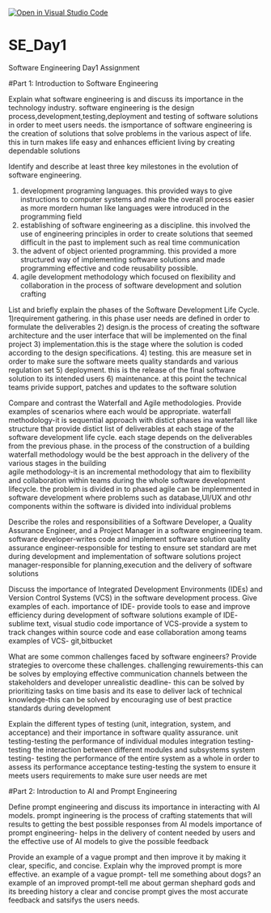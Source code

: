 [![Open in Visual Studio Code](https://classroom.github.com/assets/open-in-vscode-2e0aaae1b6195c2367325f4f02e2d04e9abb55f0b24a779b69b11b9e10269abc.svg)](https://classroom.github.com/online_ide?assignment_repo_id=18377912&assignment_repo_type=AssignmentRepo)
# SE_Day1
Software Engineering Day1 Assignment

#Part 1: Introduction to Software Engineering

Explain what software engineering is and discuss its importance in the technology industry.
software engineering is the design process,development,testing,deployment and testing of software solutions in order to meet users needs.
the ismportance of software engineering is the creation of solutions that solve problems in the various aspect of life. this in turn makes life easy and enhances efficient living by creating dependable solutions

Identify and describe at least three key milestones in the evolution of software engineering.
1) development programing languages. this provided ways to give instructions to computer systems and make the overall process easier as more mordern human like languages were introduced in the programming field
2) establishing of software engineering as a discipline. this involved the use of engineering principles in order to create solutions that seemed difficult in the past to implement such as real time communication
3) the advent of object oriented programming. this provided a more structured way of implementing software solutions and made programming effective and code reusability possible.
4) agile development methodology which focused on flexibility and collaboration in the process of software development and solution crafting 

List and briefly explain the phases of the Software Development Life Cycle.
1)requirement gathering. in this phase user needs are defined in order to formulate the deliverables
2) design.is the process of creating the software architecture and the user interface that will be implemented on the final project
3) implementation.this is the stage where the solution is coded according to the design specifications.
4) testing. this are measure set in order to make sure the software meets quality standards and various regulation set
5) deployment. this is the release of the final software solution to its intended users 
6) maintenance. at this point the technical teams privide support, patches and updates to the software solution

Compare and contrast the Waterfall and Agile methodologies. Provide examples of scenarios where each would be appropriate.
waterfall methodology-it is sequential approach with distict phases ina waterfall like structure that provide distict list of deliverables at each stage of the software development life cycle. each stage depends on the deliverables from the previous phase.
in the process of the construction of a building waterfall methodology would be the best approach in the delivery of the various stages in the building  
agile methodology-it is an incremental methodology that aim to flexibility and collaboration within teams during the whole software development lifecycle. the problem is divided in to phased 
agile can be implemmented in software development where problems such as database,UI/UX and othr components within the software is divided into individual problems 


Describe the roles and responsibilities of a Software Developer, a Quality Assurance Engineer, and a Project Manager in a software engineering team.
software developer-writes code and implement software solution
quality assurance engineer-responsible for testing to ensure set standard are met during development and implementation of software solutions
project manager-responsible for planning,execution and the delivery of software solutions

Discuss the importance of Integrated Development Environments (IDEs) and Version Control Systems (VCS) in the software development process. Give examples of each.
importance of IDE- provide tools to ease and improve efficiency during development of software solutions
example of IDE- sublime text, visual studio code
importance of VCS-provide a system to track changes within source code and ease collaboration among teams
examples of VCS- git,bitbucket

What are some common challenges faced by software engineers? Provide strategies to overcome these challenges.
challenging rewuirements-this can be solves by employing effective communication channels between the stakeholders and developer
unrealistic deadline- this can be solved by prioritizing tasks on time basis and its ease to deliver
lack of technical knowledge-this can be solved by encouraging use of best practice standards during development

Explain the different types of testing (unit, integration, system, and acceptance) and their importance in software quality assurance.
unit testing-testing the performance of individual modules
integration testing- testing the interaction between different modules and subsystems
system testing- testing the performance of the entire system as a whole in order to assess its performance
acceptance testing-testing the system to ensure it meets users requirements to make sure user needs are met

#Part 2: Introduction to AI and Prompt Engineering


Define prompt engineering and discuss its importance in interacting with AI models.
prompt ingineering is the process of crafting statements that will results to getting the best possible responses from AI models
importance of prompt engineering- helps in the delivery of content needed by users and the effective use of AI models to give the possible feedback

Provide an example of a vague prompt and then improve it by making it clear, specific, and concise. Explain why the improved prompt is more effective.
an example of a vague prompt- tell me something about dogs?
an example of an improved prompt-tell me about german shephard gods and its breeding history
a clear and concise prompt gives the most accurate feedback and satsifys the users needs.
